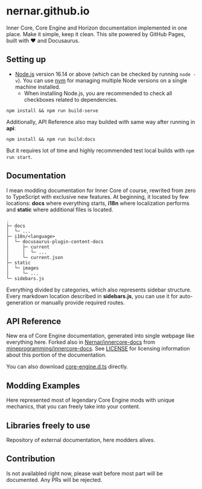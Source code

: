 # nernar.github.io

Inner Core, Core Engine and Horizon documentation implemented in one place. Make it simple, keep it clean. This site powered by GitHub Pages, built with :heart: and Docusaurus.

## Setting up

+ [Node.js](https://nodejs.org/en/download/) version 16.14 or above (which can be checked by running `node -v`). You can use [nvm](https://github.com/nvm-sh/nvm) for managing multiple Node versions on a single machine installed.
  + When installing Node.js, you are recommended to check all checkboxes related to dependencies.

```shell
npm install && npm run build-serve
```

Additionally, API Reference also may builded with same way after running in **api**:

```shell
npm install && npm run build:docs
```

But it requires lot of time and highly recommended test local builds with `npm run start`.

## Documentation

I mean modding documentation for Inner Core of course, rewrited from zero to TypeScript with exclusive new features. At beginning, it located by few locations: **docs** where everything starts, **i18n** where localization performs and **static** where additional files is located.

```text
.
├─ docs
│  └─ ...
├─ i18n/<language>
│  └─ docusaurus-plugin-content-docs
│     ├─ current
│     │  └─ ...
│     └─ current.json
├─ static
│  └─ images
│     └─ ...
└─ sidebars.js
```

Everything divided by categories, which also represents sidebar structure. Every markdown location described in **sidebars.js**, you can use it for auto-generation or manually provide required routes.

## API Reference

New era of Core Engine documentation, generated into single webpage like everything here. Forked also in [Nernar/innercore-docs](https://github.com/Nernar/innercore-docs) from [mineprogramming/innercore-docs](https://github.com/mineprogramming/innercore-docs). See [LICENSE](./LICENSE) for licensing information about this portion of the documentation.

You can also download [core-engine.d.ts](https://nernar.github.io/core-engine.d.ts) directly.

## Modding Examples

Here represented most of legendary Core Engine mods with unique mechanics, that you can freely take into your content.

## Libraries freely to use

Repository of external documentation, here modders alives.

## Contribution

Is not availabled right now, please wait before most part will be documented. Any PRs will be rejected.
